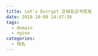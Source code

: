 ```yaml
---
title: Let's Encrypt 泛域名证书签发
date: 2018-10-08 14:47:58
tags:
  - domain
  - nginx
categories:
  - 域名
---
```


